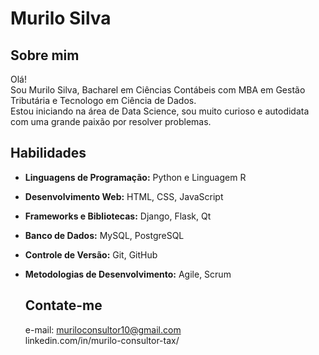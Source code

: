 # Murilo Silva

## Sobre mim

Olá! <br>
Sou Murilo Silva, Bacharel em Ciências Contábeis com MBA em Gestão Tributária e Tecnologo em Ciência de Dados. <br>
Estou iniciando na área de Data Science, sou muito curioso e autodidata com uma grande paixão por resolver problemas.

## Habilidades

- **Linguagens de Programação:** Python e Linguagem R
- **Desenvolvimento Web:** HTML, CSS, JavaScript
- **Frameworks e Bibliotecas:** Django, Flask, Qt
- **Banco de Dados:** MySQL, PostgreSQL
- **Controle de Versão:** Git, GitHub
- **Metodologias de Desenvolvimento:** Agile, Scrum

  ## Contate-me

  e-mail: muriloconsultor10@gmail.com<br>
  linkedin.com/in/murilo-consultor-tax/<br>
  
  
